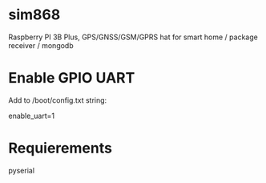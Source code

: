 # sim868
Raspberry PI 3B Plus, GPS/GNSS/GSM/GPRS hat for smart home / package receiver / mongodb

# Enable GPIO UART
Add to /boot/config.txt string:

enable_uart=1

# Requierements
pyserial
